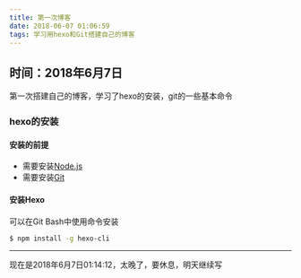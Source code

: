 ```yaml
---
title: 第一次博客
date: 2018-06-07 01:06:59
tags: 学习用hexo和Git搭建自己的博客
---
```


## 时间：2018年6月7日
第一次搭建自己的博客，学习了hexo的安装，git的一些基本命令

### hexo的安装

#### 安装的前提

- 需要安装[Node.js](https://nodejs.org/en/)
- 需要安装[Git](github.com)

#### 安装Hexo

可以在Git Bash中使用命令安装

``` bash
$ npm install -g hexo-cli
```

---
现在是2018年6月7日01:14:12，太晚了，要休息，明天继续写
